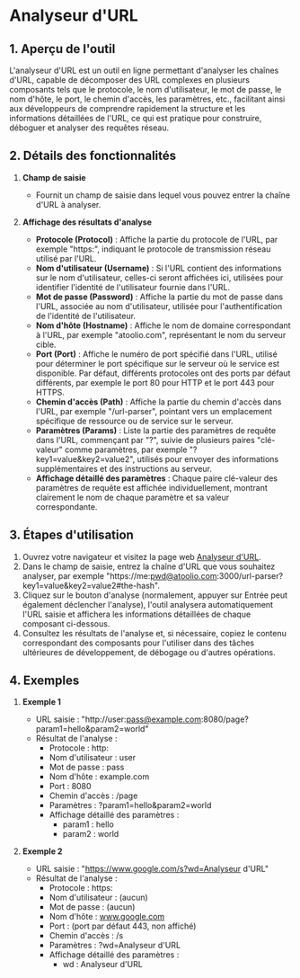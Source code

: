 # Analyseur d'URL

## 1. Aperçu de l'outil
L'analyseur d'URL est un outil en ligne permettant d'analyser les chaînes d'URL, capable de décomposer des URL complexes en plusieurs composants tels que le protocole, le nom d'utilisateur, le mot de passe, le nom d'hôte, le port, le chemin d'accès, les paramètres, etc., facilitant ainsi aux développeurs de comprendre rapidement la structure et les informations détaillées de l'URL, ce qui est pratique pour construire, déboguer et analyser des requêtes réseau.

## 2. Détails des fonctionnalités

  1. **Champ de saisie**
     * Fournit un champ de saisie dans lequel vous pouvez entrer la chaîne d'URL à analyser.

  2. **Affichage des résultats d'analyse**
     * **Protocole (Protocol)** : Affiche la partie du protocole de l'URL, par exemple "https:", indiquant le protocole de transmission réseau utilisé par l'URL.
     * **Nom d'utilisateur (Username)** : Si l'URL contient des informations sur le nom d'utilisateur, celles-ci seront affichées ici, utilisées pour identifier l'identité de l'utilisateur fournie dans l'URL.
     * **Mot de passe (Password)** : Affiche la partie du mot de passe dans l'URL, associée au nom d'utilisateur, utilisée pour l'authentification de l'identité de l'utilisateur.
     * **Nom d'hôte (Hostname)** : Affiche le nom de domaine correspondant à l'URL, par exemple "atoolio.com", représentant le nom du serveur cible.
     * **Port (Port)** : Affiche le numéro de port spécifié dans l'URL, utilisé pour déterminer le port spécifique sur le serveur où le service est disponible. Par défaut, différents protocoles ont des ports par défaut différents, par exemple le port 80 pour HTTP et le port 443 pour HTTPS.
     * **Chemin d'accès (Path)** : Affiche la partie du chemin d'accès dans l'URL, par exemple "/url-parser", pointant vers un emplacement spécifique de ressource ou de service sur le serveur.
     * **Paramètres (Params)** : Liste la partie des paramètres de requête dans l'URL, commençant par "?", suivie de plusieurs paires "clé-valeur" comme paramètres, par exemple "?key1=value&key2=value2", utilisés pour envoyer des informations supplémentaires et des instructions au serveur.
     * **Affichage détaillé des paramètres** : Chaque paire clé-valeur des paramètres de requête est affichée individuellement, montrant clairement le nom de chaque paramètre et sa valeur correspondante.

## 3. Étapes d'utilisation

  1. Ouvrez votre navigateur et visitez la page web [Analyseur d'URL](https://atoolio.com/url-parser).
  2. Dans le champ de saisie, entrez la chaîne d'URL que vous souhaitez analyser, par exemple "https://me:pwd@atoolio.com:3000/url-parser?key1=value&key2=value2#the-hash".
  3. Cliquez sur le bouton d'analyse (normalement, appuyer sur Entrée peut également déclencher l'analyse), l'outil analysera automatiquement l'URL saisie et affichera les informations détaillées de chaque composant ci-dessous.
  4. Consultez les résultats de l'analyse et, si nécessaire, copiez le contenu correspondant des composants pour l'utiliser dans des tâches ultérieures de développement, de débogage ou d'autres opérations.

## 4. Exemples

  1. **Exemple 1**
     * URL saisie : "http://user:pass@example.com:8080/page?param1=hello&param2=world"
     * Résultat de l'analyse :
       * Protocole : http:
       * Nom d'utilisateur : user
       * Mot de passe : pass
       * Nom d'hôte : example.com
       * Port : 8080
       * Chemin d'accès : /page
       * Paramètres : ?param1=hello&param2=world
       * Affichage détaillé des paramètres :
         * param1 : hello
         * param2 : world

  2. **Exemple 2**
     * URL saisie : "https://www.google.com/s?wd=Analyseur d'URL"
     * Résultat de l'analyse :
       * Protocole : https:
       * Nom d'utilisateur : (aucun)
       * Mot de passe : (aucun)
       * Nom d'hôte : www.google.com
       * Port : (port par défaut 443, non affiché)
       * Chemin d'accès : /s
       * Paramètres : ?wd=Analyseur d'URL
       * Affichage détaillé des paramètres :
         * wd : Analyseur d'URL